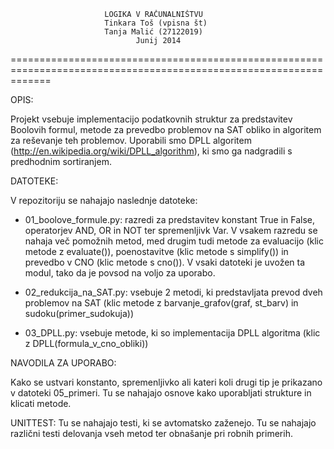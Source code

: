 						 LOGIKA V RAČUNALNIŠTVU 
						 Tinkara Toš (vpisna št)
						 Tanja Malić (27122019)
					    		Junij 2014
===================================================================================================================

OPIS:

Projekt vsebuje implementacijo podatkovnih struktur za predstavitev Boolovih formul, metode za prevedbo 
problemov na SAT obliko in algoritem za reševanje teh problemov. Uporabili smo DPLL algoritem 
(http://en.wikipedia.org/wiki/DPLL_algorithm), ki smo ga nadgradili s predhodnim sortiranjem.

DATOTEKE:

V repozitoriju se nahajajo naslednje datoteke:
- 01_boolove_formule.py: razredi za predstavitev konstant True in False, operatorjev AND, OR in NOT ter spremenljivk Var. 
   V vsakem razredu se nahaja več pomožnih metod, med drugim tudi metode za evaluacijo (klic metode z evaluate()), poenostavitve (klic metode s simplify())
   in prevedbo v CNO (klic metode s cno()). V vsaki datoteki je uvožen ta modul, tako da je povsod na voljo za uporabo.
   
- 02_redukcija_na_SAT.py: vsebuje 2 metodi, ki predstavljata prevod dveh problemov na SAT (klic metode z barvanje_grafov(graf, st_barv) in sudoku(primer_sudokuja))

- 03_DPLL.py: vsebuje metode, ki so implementacija DPLL algoritma (klic z DPLL(formula_v_cno_obliki))

NAVODILA ZA UPORABO:

Kako se ustvari konstanto, spremenljivko ali kateri koli drugi tip je prikazano v datoteki 05_primeri. Tu se nahajajo osnove
kako uporabljati strukture in klicati metode.


UNITTEST:
Tu se nahajajo testi, ki se avtomatsko zaženejo. Tu se nahajajo različni testi delovanja vseh metod ter obnašanje pri robnih primerih.
   

 
 

